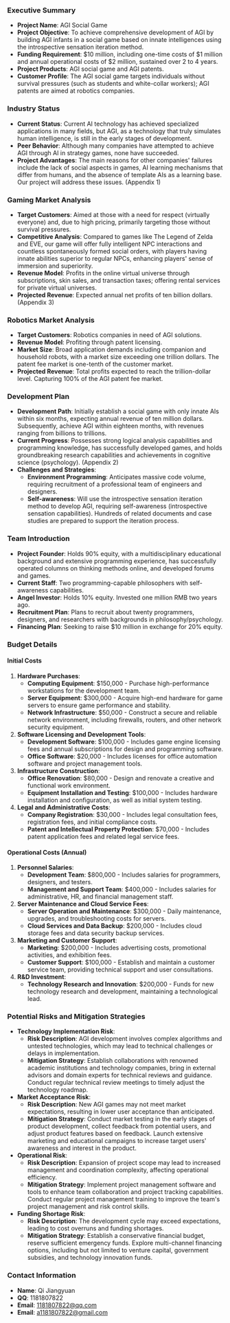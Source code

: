 ### Executive Summary
- **Project Name**: AGI Social Game
- **Project Objective**: To achieve comprehensive development of AGI by building AGI infants in a social game based on innate intelligences using the introspective sensation iteration method.
- **Funding Requirement**: $10 million, including one-time costs of $1 million and annual operational costs of $2 million, sustained over 2 to 4 years.
- **Project Products**: AGI social game and AGI patents.
- **Customer Profile**: The AGI social game targets individuals without survival pressures (such as students and white-collar workers); AGI patents are aimed at robotics companies.
### Industry Status
- **Current Status**: Current AI technology has achieved specialized applications in many fields, but AGI, as a technology that truly simulates human intelligence, is still in the early stages of development.
- **Peer Behavior**: Although many companies have attempted to achieve AGI through AI in strategy games, none have succeeded.
- **Project Advantages**: The main reasons for other companies' failures include the lack of social aspects in games, AI learning mechanisms that differ from humans, and the absence of template AIs as a learning base. Our project will address these issues. (Appendix 1)
### Gaming Market Analysis
- **Target Customers**: Aimed at those with a need for respect (virtually everyone) and, due to high pricing, primarily targeting those without survival pressures.
- **Competitive Analysis**: Compared to games like The Legend of Zelda and EVE, our game will offer fully intelligent NPC interactions and countless spontaneously formed social orders, with players having innate abilities superior to regular NPCs, enhancing players' sense of immersion and superiority.
- **Revenue Model**: Profits in the online virtual universe through subscriptions, skin sales, and transaction taxes; offering rental services for private virtual universes.
- **Projected Revenue**: Expected annual net profits of ten billion dollars. (Appendix 3)
### Robotics Market Analysis
- **Target Customers**: Robotics companies in need of AGI solutions.
- **Revenue Model**: Profiting through patent licensing.
- **Market Size**: Broad application demands including companion and household robots, with a market size exceeding one trillion dollars. The patent fee market is one-tenth of the customer market.
- **Projected Revenue**: Total profits expected to reach the trillion-dollar level. Capturing 100% of the AGI patent fee market.
### Development Plan
- **Development Path**: Initially establish a social game with only innate AIs within six months, expecting annual revenue of ten million dollars. Subsequently, achieve AGI within eighteen months, with revenues ranging from billions to trillions.
- **Current Progress**: Possesses strong logical analysis capabilities and programming knowledge, has successfully developed games, and holds groundbreaking research capabilities and achievements in cognitive science (psychology). (Appendix 2)
- **Challenges and Strategies**:
    - **Environment Programming**: Anticipates massive code volume, requiring recruitment of a professional team of engineers and designers.
    - **Self-awareness**: Will use the introspective sensation iteration method to develop AGI, requiring self-awareness (introspective sensation capabilities). Hundreds of related documents and case studies are prepared to support the iteration process.
### Team Introduction
- **Project Founder**: Holds 90% equity, with a multidisciplinary educational background and extensive programming experience, has successfully operated columns on thinking methods online, and developed forums and games.
- **Current Staff**: Two programming-capable philosophers with self-awareness capabilities.
- **Angel Investor**: Holds 10% equity. Invested one million RMB two years ago.
- **Recruitment Plan**: Plans to recruit about twenty programmers, designers, and researchers with backgrounds in philosophy/psychology.
- **Financing Plan**: Seeking to raise $10 million in exchange for 20% equity.
### Budget Details
#### Initial Costs
1. **Hardware Purchases**:
    - **Computing Equipment**: $150,000 - Purchase high-performance workstations for the development team.
    - **Server Equipment**: $300,000 - Acquire high-end hardware for game servers to ensure game performance and stability.
    - **Network Infrastructure**: $50,000 - Construct a secure and reliable network environment, including firewalls, routers, and other network security equipment.
2. **Software Licensing and Development Tools**:
    - **Development Software**: $100,000 - Includes game engine licensing fees and annual subscriptions for design and programming software.
    - **Office Software**: $20,000 - Includes licenses for office automation software and project management tools.
3. **Infrastructure Construction**:
    - **Office Renovation**: $80,000 - Design and renovate a creative and functional work environment.
    - **Equipment Installation and Testing**: $100,000 - Includes hardware installation and configuration, as well as initial system testing.
4. **Legal and Administrative Costs**:
    - **Company Registration**: $30,000 - Includes legal consultation fees, registration fees, and initial compliance costs.
    - **Patent and Intellectual Property Protection**: $70,000 - Includes patent application fees and related legal service fees.
#### Operational Costs (Annual)
1. **Personnel Salaries**:
    - **Development Team**: $800,000 - Includes salaries for programmers, designers, and testers.
    - **Management and Support Team**: $400,000 - Includes salaries for administrative, HR, and financial management staff.
2. **Server Maintenance and Cloud Service Fees**:
    - **Server Operation and Maintenance**: $300,000 - Daily maintenance, upgrades, and troubleshooting costs for servers.
    - **Cloud Services and Data Backup**: $200,000 - Includes cloud storage fees and data security backup services.
3. **Marketing and Customer Support**:
    - **Marketing**: $200,000 - Includes advertising costs, promotional activities, and exhibition fees.
    - **Customer Support**: $100,000 - Establish and maintain a customer service team, providing technical support and user consultations.
4. **R&D Investment**:
    - **Technology Research and Innovation**: $200,000 - Funds for new technology research and development, maintaining a technological lead.
### Potential Risks and Mitigation Strategies
- **Technology Implementation Risk**:
    - **Risk Description**: AGI development involves complex algorithms and untested technologies, which may lead to technical challenges or delays in implementation.
    - **Mitigation Strategy**: Establish collaborations with renowned academic institutions and technology companies, bring in external advisors and domain experts for technical reviews and guidance. Conduct regular technical review meetings to timely adjust the technology roadmap.
- **Market Acceptance Risk**:
    - **Risk Description**: New AGI games may not meet market expectations, resulting in lower user acceptance than anticipated.
    - **Mitigation Strategy**: Conduct market testing in the early stages of product development, collect feedback from potential users, and adjust product features based on feedback. Launch extensive marketing and educational campaigns to increase target users' awareness and interest in the product.
- **Operational Risk**:
    - **Risk Description**: Expansion of project scope may lead to increased management and coordination complexity, affecting operational efficiency.
    - **Mitigation Strategy**: Implement project management software and tools to enhance team collaboration and project tracking capabilities. Conduct regular project management training to improve the team's project management and risk control skills.
- **Funding Shortage Risk**:
    - **Risk Description**: The development cycle may exceed expectations, leading to cost overruns and funding shortages.
    - **Mitigation Strategy**: Establish a conservative financial budget, reserve sufficient emergency funds. Explore multi-channel financing options, including but not limited to venture capital, government subsidies, and technology innovation funds.
### Contact Information
- **Name**: Qi Jiangyuan
- **QQ**: 1181807822
- **Email**: 1181807822@qq.com
- **Email**: a1181807822@gmail.com